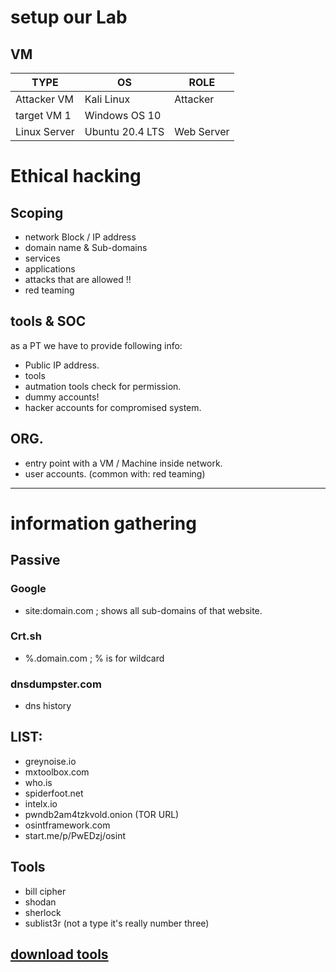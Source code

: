 # setup our Lab

## VM 

|TYPE| OS| ROLE|
|---|---|---|
|Attacker VM| Kali Linux|Attacker|
|target VM 1| Windows OS 10||
| Linux Server | Ubuntu 20.4 LTS | Web Server | 

# Ethical hacking

## Scoping 
	
* network Block / IP address
* domain name & Sub-domains
* services
* applications
* attacks that are allowed !!
* red teaming

## tools & SOC


as a PT we have to provide following info:

* Public IP address.
* tools 
* autmation tools check for permission. 
* dummy accounts!
* hacker accounts for compromised system.

## ORG. 

* entry point with a VM / Machine inside network. 
* user accounts. (common with: red teaming)

---

# information gathering

## Passive 

### Google 

* site:domain.com ; shows all sub-domains of that website. 

### Crt.sh

* %.domain.com ; % is for wildcard

### dnsdumpster.com

* dns history 


## LIST:

* greynoise.io
* mxtoolbox.com
* who.is
* spiderfoot.net
* intelx.io
* pwndb2am4tzkvold.onion (TOR URL)
* osintframework.com
* start.me/p/PwEDzj/osint

## Tools 

* bill cipher 
* shodan 
* sherlock
* sublist3r (not a type it's really number three)

## [download tools](/src/day1.zip)


